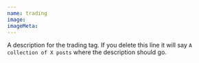 ```yaml
---
name: trading
image:
imageMeta:
---
```

A description for the trading tag. If you delete this line it will say
`A collection of X posts` where the description should go.

